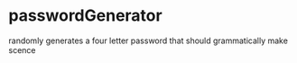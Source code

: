# passwordGenerator
randomly generates a four letter password that should grammatically make scence
